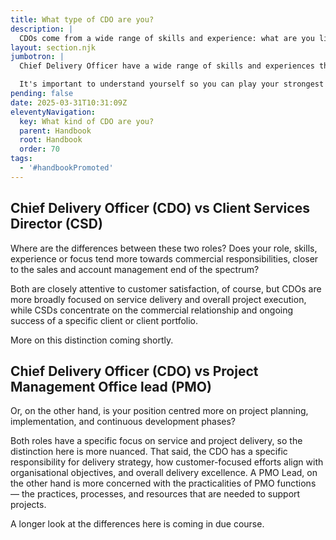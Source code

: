 ```yaml
---
title: What type of CDO are you?
description: |
  CDOs come from a wide range of skills and experience: what are you like?
layout: section.njk
jumbotron: |
  Chief Delivery Officer have a wide range of skills and experiences they bring to the table. Where do you sit on that spectrum? Where are your strengths and weaknesses?

  It's important to understand yourself so you can play your strongest game, and understand the team and the support you need around you to help you and the business perform at your best.{.smaller}
pending: false
date: 2025-03-31T10:31:09Z
eleventyNavigation:
  key: What kind of CDO are you?
  parent: Handbook
  root: Handbook
  order: 70
tags:
  - '#handbookPromoted'
---
```


## Chief Delivery Officer (CDO) vs Client Services Director (CSD)

Where are the differences between these two roles? Does your role, skills, experience or focus tend more towards commercial responsibilities, closer to the sales and account management end of the spectrum?

Both are closely attentive to customer satisfaction, of course, but CDOs are more broadly focused on service delivery and overall project execution, while CSDs concentrate on the commercial relationship and ongoing success of a specific client or client portfolio.

More on this distinction coming shortly.

## Chief Delivery Officer (CDO) vs Project Management Office lead (PMO)

Or, on the other hand, is your position centred more on project planning, implementation, and continuous development phases?

Both roles have a specific focus on service and project delivery, so the distinction here is more nuanced. That said, the CDO has a specific responsibility for delivery strategy, how customer-focused efforts align with organisational objectives, and overall delivery excellence. A PMO Lead, on the other hand is more concerned with the practicalities of PMO functions — the practices, processes, and resources that are needed to support projects.

A longer look at the differences here is coming in due course.
